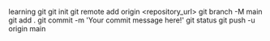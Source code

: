 learning git
git init
git remote add origin <repository_url>
git branch -M main
git add .
git commit -m 'Your commit message here!'
git status
git push -u origin main


